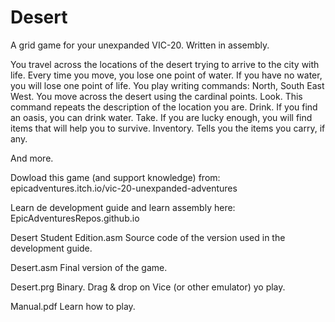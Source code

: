 # Desert

A grid game for your unexpanded VIC-20. Written in assembly.

You travel across the locations of the desert trying to arrive to the city with life.
Every time you move, you lose one point of water. If you have no water, you will lose one point of life. 
You play writing commands:
North, South East West. You move across the desert using the cardinal points. 
Look. This command repeats the description of the location you are. 
Drink. If you find an oasis, you can drink water.
Take. If you are lucky enough, you will find items that will help you to survive.
Inventory. Tells you the items you carry, if any.

And more.


Dowload this game (and support knowledge) from: epicadventures.itch.io/vic-20-unexpanded-adventures

Learn de development guide and learn assembly here: EpicAdventuresRepos.github.io

Desert Student Edition.asm
Source code of the version used in the development guide.

Desert.asm
Final version of the game.

Desert.prg
Binary. Drag & drop on Vice (or other emulator) yo play.

Manual.pdf
Learn how to play.
